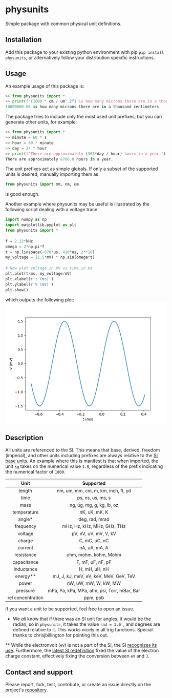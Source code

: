 # physunits

Simple package with common physical unit definitions. 

## Installation
Add this package to your existing python environment with pip
```pip install physunits```, or alternatively follow your distribution specific instructions. 

## Usage
An example usage of this package is:
```python
>> from physunits import *
>> print(f"{1000 * cm / um:.2f} is how many microns there are in a thousand centimeters")
10000000.00 is how many microns there are in a thousand centimeters
```

The package tries to include only the most used unit prefixes, but you can generate other units, for example:
```python
>> from physunits import *
>> minute = 60 * s
>> hour = 60 * minute
>> day = 24 * hour
>> print(f'There are approximately {365*day / hour} hours in a year.')
There are approximately 8760.0 hours in a year.
```
The unit prefixes act as simple globals. If only a subset of the supported units is desired, manually importing them as

```python
from physunits import mm, nm, um
```
is good enough. 

Another example where physunits may be useful is illustrated by the following script dealing with a voltage trace:
```python
import numpy as np
import matplotlib.pyplot as plt
from physunits import *

f = 2.12*kHz
omega = 2*np.pi*f
t = np.linspace(-670*us, 410*us, 2**10)
my_voltage = (1.5*mV) * np.sin(omega*t)

# Now plot voltage in mV vs time in ms
plt.plot(t/ms, my_voltage/mV)
plt.xlabel(r't (ms)')
plt.ylabel(r'V (mV)')
plt.show()
```
which outputs the following plot:
![example_plot](/docs/readme_plot.png)

## Description
All units are referenced to the SI. This means that base, derived, freedom (imperial), and other units including prefixes are always relative to the [SI base units](https://www.nist.gov/pml/weights-and-measures/metric-si/si-units). An example where this is manifest is that when imported, the unit ```kg``` takes on the numerical value ```1.0```, regardless of the prefix indicating the numerical factor of ```1000```.

| Unit        |    Supported    |
| :-------------: |:-------------:|
| length | nm, um, mm, cm, m, km, inch, ft, yd |
| time | ps, ns, us, ms, s |
| mass | ng, ug, mg, g, kg, lb, oz |
| temperature | nK, uK, mK, K |
| angle* | deg, rad, mrad |
| frequency | mHz, Hz, kHz, MHz, GHz, THz |
| voltage | pV, nV, uV, mV, V, kV |
| charge | C, mC, uC, nC |
| current | nA, uA, mA, A |
| resistance | ohm, mohm, kohm, Mohm |
| capacitance | F, mF, uF, nF, pF | 
| inductance | H, mH, uH, nH |
| energy** | mJ, J, kJ, meV, eV, keV, MeV, GeV, TeV | 
| power | nW, uW, mW, W, kW, MW |
| pressure | mPa, Pa, kPa, MPa, atm, psi, Torr, mBar, Bar |
| rel concentration | ppm, ppb |

If you want a unit to be supported, feel free to open an issue.

* We _all_ know that if there was an SI unit for angles, it would be the radian, so in ```physunits```, it takes the value ```rad = 1.0 ```, and degrees are defined relative to it. This works nicely in all trig functions. Special thanks to chrisjbillington for pointing this out.

** While the electronvolt (```eV```) is not a part of the SI, the SI [recognizes its use](https://en.wikipedia.org/wiki/Non-SI_units_mentioned_in_the_SI). Furthermore, the [latest SI redefinition](https://en.wikipedia.org/wiki/2019_redefinition_of_the_SI_base_units) fixed the value of the electron charge constant, effectively fixing the conversion between ```eV``` and ```J```.

## Contact and support
Please report, fork, test, contribute, or create an issue directly on the project's [repository](https://github.com/pacosalces/physunits).
